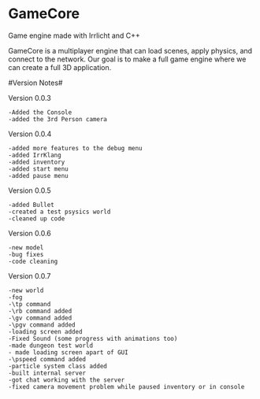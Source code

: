 # GameCore
Game engine made with Irrlicht and C++

GameCore is a multiplayer engine that can load scenes, apply physics, and connect to the network.
Our goal is to make a full game engine where we can create a full 3D application. 


#Version Notes#

Version 0.0.3

	-Added the Console 
	-added the 3rd Person camera


Version 0.0.4

	-added more features to the debug menu
	-added IrrKlang
	-added inventory
	-added start menu
	-added pause menu


Version 0.0.5

	-added Bullet 
	-created a test psysics world
	-cleaned up code

Version 0.0.6

	-new model
	-bug fixes
	-code cleaning

	
Version 0.0.7

	-new world
	-fog
	-\tp command
	-\rb command added
	-\gv command added
	-\pgv command added
	-loading screen added
	-Fixed Sound (some progress with animations too)
	-made dungeon test world 
	- made loading screen apart of GUI
	-\pspeed command added
	-particle system class added
	-built internal server
	-got chat working with the server
	-fixed camera movement problem while paused inventory or in console
	
	
